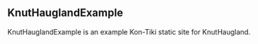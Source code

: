 KnutHauglandExample
-------------------

KnutHauglandExample is an example Kon-Tiki static site for KnutHaugland.